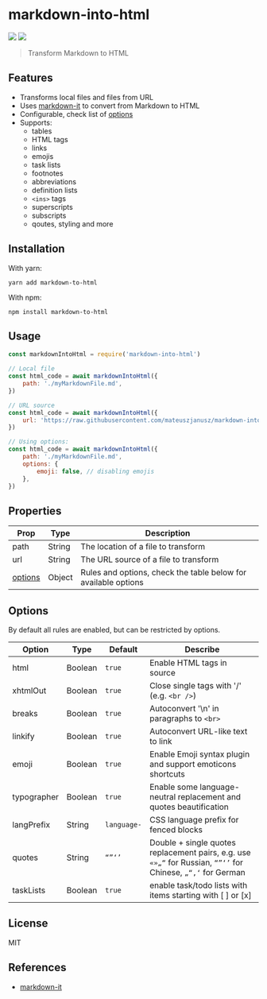 # markdown-into-html

[![](https://img.shields.io/npm/v/markdown-into-html.svg)]()
[![](https://img.shields.io/npm/dt/markdown-into-html.svg)]()
> Transform Markdown to HTML


## Features

-   Transforms local files and files from URL
-   Uses [markdown-it](https://github.com/markdown-it/markdown-it) to convert from Markdown to HTML
-   Configurable, check list of [options](#Options)
-   Supports:
    -   tables
    -   HTML tags
    -   links
    -   emojis
    -   task lists
    -   footnotes
    -   abbreviations
    -   definition lists
    -   `<ins>` tags
    -   superscripts
    -   subscripts
    -   qoutes, styling and more

## Installation

With yarn:

```
yarn add markdown-to-html
```

With npm:

```
npm install markdown-to-html
```

## Usage

```javascript
const markdownIntoHtml = require('markdown-into-html')

// Local file
const html_code = await markdownIntoHtml({
    path: './myMarkdownFile.md',
})

// URL source
const html_code = await markdownIntoHtml({
    url: 'https://raw.githubusercontent.com/mateuszjanusz/markdown-into-html/master/README.md',
})

// Using options:
const html_code = await markdownIntoHtml({
    path: './myMarkdownFile.md',
    options: {
        emoji: false, // disabling emojis
    },
})
```

## Properties

| Prop                | Type   | Description                                                    |
| ------------------- | ------ | -------------------------------------------------------------- |
| path                | String | The location of a file to transform                            |
| url                 | String | The URL source of a file to transform                          |
| [options](#Options) | Object | Rules and options, check the table below for available options |

## Options

By default all rules are enabled, but can be restricted by options.

| Option      | Type    | Default     | Describe                                                                                                     |
| ----------- | ------- | ----------- | ------------------------------------------------------------------------------------------------------------ |
| html        | Boolean | `true`      | Enable HTML tags in source                                                                                   |
| xhtmlOut    | Boolean | `true`      | Close single tags with '/' (e.g. `<br />`)                                                                   |
| breaks      | Boolean | `true`      | Autoconvert '\n' in paragraphs to `<br>`                                                                     |
| linkify     | Boolean | `true`      | Autoconvert URL-like text to link                                                                            |
| emoji       | Boolean | `true`      | Enable Emoji syntax plugin and support emoticons shortcuts                                                   |
| typographer | Boolean | `true`      | Enable some language-neutral replacement and quotes beautification                                           |
| langPrefix  | String  | `language-` | CSS language prefix for fenced blocks                                                                        |
| quotes      | String  | `“”‘’`      | Double + single quotes replacement pairs, e.g. use `«»„“` for Russian, `“”‘’` for Chinese, `„“‚‘` for German |
| taskLists   | Boolean | `true`      | enable task/todo lists with items starting with [ ] or [x]                                                   |

## License

MIT

## References

-   [markdown-it](https://github.com/markdown-it/markdown-it)
